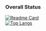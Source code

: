 ### Overall Status
[![Readme Card](https://github-readme-stats-one-bice.vercel.app/api?username=teble&show_icons=true&include_all_commits=true&role=OWNER,ORGANIZATION_MEMBER,COLLABORATOR)](https://github.com/anuraghazra/github-readme-stats)  
[![Top Langs](https://github-readme-stats-one-bice.vercel.app/api/top-langs/?username=teble&layout=compact&hide=javascript,html,css,MATLAB&role=OWNER,ORGANIZATION_MEMBER,COLLABORATOR&langs_count=10)](https://github.com/anuraghazra/github-readme-stats)
